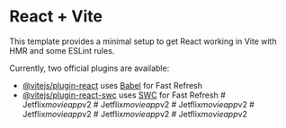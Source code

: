 # React + Vite

This template provides a minimal setup to get React working in Vite with HMR and some ESLint rules.

Currently, two official plugins are available:

- [@vitejs/plugin-react](https://github.com/vitejs/vite-plugin-react/blob/main/packages/plugin-react/README.md) uses [Babel](https://babeljs.io/) for Fast Refresh
- [@vitejs/plugin-react-swc](https://github.com/vitejs/vite-plugin-react-swc) uses [SWC](https://swc.rs/) for Fast Refresh
#   J e t f l i x _ m o v i e a p p _ v 2  
 #   J e t f l i x _ m o v i e a p p _ v 2  
 #   J e t f l i x _ m o v i e a p p _ v 2  
 #   J e t f l i x _ m o v i e a p p _ v 2  
 #   J e t f l i x _ m o v i e a p p _ v 2  
 #   J e t f l i x _ m o v i e a p p _ v 2  
 